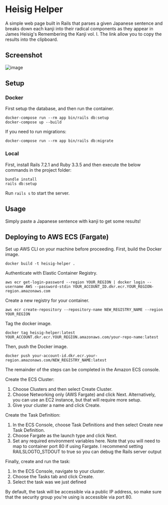 
# Heisig Helper

A simple web page built in Rails that parses a given Japanese sentence and breaks down each kanji into their radical components as they appear in James Heisig's Remembering the Kanji vol. I. The link allow you to copy the results into the clipboard.

## Screenshot
  
![image](https://github.com/user-attachments/assets/4168a3b7-8dd9-43c7-847b-7fb25d4be1d1)

## Setup

### Docker

First setup the database, and then run the container.

```
docker-compose run --rm app bin/rails db:setup
docker-compose up --build
```
If you need to run migrations:

```
docker-compose run --rm app bin/rails db:migrate
```

### Local

First, install Rails 7.2.1 and Ruby 3.3.5 and then execute the below commands in the project folder:

 ```
bundle install
rails db:setup
```

Run `rails s` to start the server.
  
## Usage

Simply paste a Japanese sentence with kanji to get some results!

## Deploying to AWS ECS (Fargate)

Set up AWS CLI on your machine before proceeding. First, build the Docker image.

```
docker build -t heisig-helper .
```

Authenticate with Elastic Container Registry.

```
aws ecr get-login-password --region YOUR_REGION | docker login --username AWS --password-stdin YOUR_ACCOUNT_ID.dkr.ecr.YOUR_REGION-region.amazonaws.com
```

Create a new registry for your container.

```
aws ecr create-repository --repository-name NEW_REGISTRY_NAME --region YOUR_REGION
```

Tag the docker image.

```
docker tag heisig-helper:latest YOUR_ACCOUNT.dkr.ecr.YOUR_REGION.amazonaws.com/your-repo-name:latest
```
Then, push the Docker image.

```
docker push your-account-id.dkr.ecr.your-region.amazonaws.com/NEW_REGISTRY_NAME:latest
```

The remainder of the steps can be completed in the Amazon ECS console.

Create the ECS Cluster:

1. Choose Clusters and then select Create Cluster.
2. Choose Networking only (AWS Fargate) and click Next. Alternatively, you can use an EC2 instance, but that will require more setup.
3. Give your cluster a name and click Create.

Create the Task Definition:

1. In the ECS Console, choose Task Definitions and then select Create new Task Definition.
2. Choose Fargate as the launch type and click Next.
3. Set any required environment variables here. Note that you will need to map to container port 80 if using Fargate. I recommend setting RAILSLOGTO_STDOUT to true so you can debug the Rails server output

Finally, create and run the task:

1. In the ECS Console, navigate to your cluster.
2. Choose the Tasks tab and click Create.
3. Select the task was we just defined

By default, the task will be accessible via a public IP address, so make sure that the security group you're using is accessible via port 80.